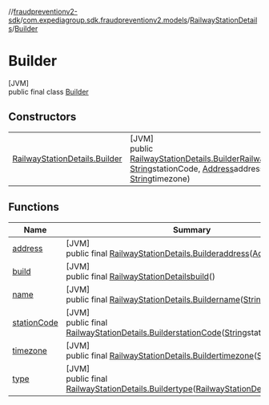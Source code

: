 //[fraudpreventionv2-sdk](../../../../index.md)/[com.expediagroup.sdk.fraudpreventionv2.models](../../index.md)/[RailwayStationDetails](../index.md)/[Builder](index.md)

# Builder

[JVM]\
public final class [Builder](index.md)

## Constructors

| | |
|---|---|
| [RailwayStationDetails.Builder](-railway-station-details.-builder.md) | [JVM]<br>public [RailwayStationDetails.Builder](index.md)[RailwayStationDetails.Builder](-railway-station-details.-builder.md)([String](https://docs.oracle.com/javase/8/docs/api/java/lang/String.html)name, [String](https://docs.oracle.com/javase/8/docs/api/java/lang/String.html)stationCode, [Address](../../-address/index.md)address, [RailwayStationDetails.Type](../-type/index.md)type, [String](https://docs.oracle.com/javase/8/docs/api/java/lang/String.html)timezone) |

## Functions

| Name | Summary |
|---|---|
| [address](address.md) | [JVM]<br>public final [RailwayStationDetails.Builder](index.md)[address](address.md)([Address](../../-address/index.md)address) |
| [build](build.md) | [JVM]<br>public final [RailwayStationDetails](../index.md)[build](build.md)() |
| [name](name.md) | [JVM]<br>public final [RailwayStationDetails.Builder](index.md)[name](name.md)([String](https://docs.oracle.com/javase/8/docs/api/java/lang/String.html)name) |
| [stationCode](station-code.md) | [JVM]<br>public final [RailwayStationDetails.Builder](index.md)[stationCode](station-code.md)([String](https://docs.oracle.com/javase/8/docs/api/java/lang/String.html)stationCode) |
| [timezone](timezone.md) | [JVM]<br>public final [RailwayStationDetails.Builder](index.md)[timezone](timezone.md)([String](https://docs.oracle.com/javase/8/docs/api/java/lang/String.html)timezone) |
| [type](type.md) | [JVM]<br>public final [RailwayStationDetails.Builder](index.md)[type](type.md)([RailwayStationDetails.Type](../-type/index.md)type) |
